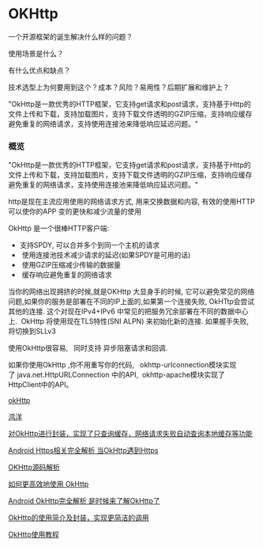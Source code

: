 # OKHttp 

一个开源框架的诞生解决什么样的问题？

使用场景是什么？

有什么优点和缺点？

技术选型上为何要用到这个？成本？风险？易用性？后期扩展和维护上？



"OkHttp是一款优秀的HTTP框架，它支持get请求和post请求，支持基于Http的文件上传和下载，支持加载图片，支持下载文件透明的GZIP压缩，支持响应缓存避免重复的网络请求，支持使用连接池来降低响应延迟问题。"



### 概览

"OkHttp是一款优秀的HTTP框架，它支持get请求和post请求，支持基于Http的文件上传和下载，支持加载图片，支持下载文件透明的GZIP压缩，支持响应缓存避免重复的网络请求，支持使用连接池来降低响应延迟问题。"



http是现在主流应用使用的网络请求方式, 用来交换数据和内容, 有效的使用HTTP可以使你的APP 变的更快和减少流量的使用

OkHttp 是一个很棒HTTP客户端:

- 支持SPDY, 可以合并多个到同一个主机的请求
-  使用连接池技术减少请求的延迟(如果SPDY是可用的话)
-  使用GZIP压缩减少传输的数据量
-  缓存响应避免重复的网络请求

当你的网络出现拥挤的时候,就是OKHttp 大显身手的时候, 它可以避免常见的网络问题,如果你的服务是部署在不同的IP上面的,如果第一个连接失败, OkHTtp会尝试其他的连接. 这个对现在IPv4+IPv6 中常见的把服务冗余部署在不同的数据中心上.  OkHttp 将使用现在TLS特性(SNI ALPN) 来初始化新的连接. 如果握手失败, 将切换到SLLv3

使用OkHttp很容易,   同时支持 异步阻塞请求和回调.

如果你使用OkHttp ,你不用重写你的代码,   okhttp-urlconnection模块实现了 java.net.HttpURLConnection 中的API,  okhttp-apache模块实现了HttpClient中的API。



[okHttp](https://gold.xitu.io/entry/5728441d128fe1006058b6b9)

[鸿洋](http://blog.csdn.net/lmj623565791/article/details/47911083)

[对OkHttp进行封装，实现了只查询缓存，网络请求失败自动查询本地缓存等功能](http://www.jcodecraeer.com/a/anzhuokaifa/androidkaifa/2015/1208/3760.html)

[Android Https相关完全解析 当OkHttp遇到Https](http://www.jcodecraeer.com/a/anzhuokaifa/androidkaifa/2015/0831/3393.html)

[OKHttp源码解析](http://www.jcodecraeer.com/a/anzhuokaifa/androidkaifa/2015/0326/2643.html)

[如何更高效地使用 OkHttp](http://www.jcodecraeer.com/a/anzhuokaifa/androidkaifa/2016/0222/3988.html)

[Android OkHttp完全解析 是时候来了解OkHttp了](http://www.jcodecraeer.com/a/anzhuokaifa/androidkaifa/2015/0824/3355.html)

[OkHttp的使用简介及封装，实现更简洁的调用](http://www.jcodecraeer.com/a/anzhuokaifa/androidkaifa/2016/0105/3831.html)

[OkHttp使用教程](http://www.jcodecraeer.com/a/anzhuokaifa/androidkaifa/2015/0106/2275.html)

